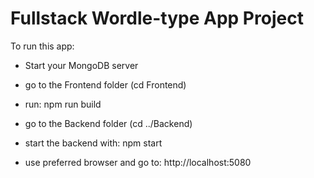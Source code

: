# Fullstack Wordle-type App Project

To run this app:

- Start your MongoDB server

- go to the Frontend folder (cd Frontend)

- run: npm run build

- go to the Backend folder (cd ../Backend)

- start the backend with: npm start

- use preferred browser and go to: http://localhost:5080
